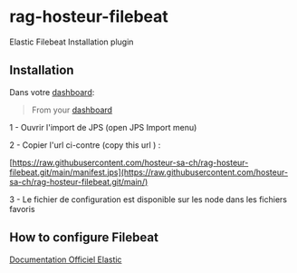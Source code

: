 # rag-hosteur-filebeat
Elastic Filebeat Installation plugin

## Installation

Dans votre [dashboard](https://app.rag-control.hosteur.com/): 
>From your [dashboard](https://app.rag-control.hosteur.com/)

1 - Ouvrir l'import de JPS (open JPS Import menu)

2 - Copier l'url ci-contre (copy this url ) : 

[https://raw.githubusercontent.com/hosteur-sa-ch/rag-hosteur-filebeat.git/main/manifest.jps](https://raw.githubusercontent.com/hosteur-sa-ch/rag-hosteur-filebeat.git/main/)

3 - Le fichier de configuration est disponible sur les node dans les fichiers favoris

## How to configure Filebeat 

[Documentation Officiel Elastic](https://www.elastic.co/guide/en/beats/filebeat/current/configuring-howto-filebeat.html)
